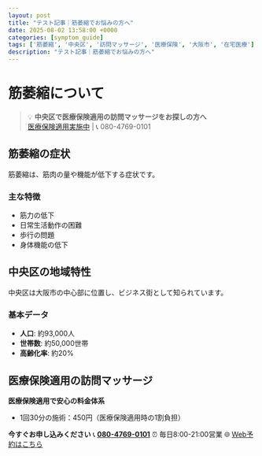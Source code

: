 ```yaml
---
layout: post
title: "テスト記事｜筋萎縮でお悩みの方へ"
date: 2025-08-02 13:58:00 +0000
categories: [symptom_guide]
tags: ['筋萎縮', '中央区', '訪問マッサージ', '医療保険', '大阪市', '在宅医療']
description: "テスト記事｜筋萎縮でお悩みの方へ"
---
```


# 筋萎縮について

> 💡 **中央区で医療保険適用の訪問マッサージをお探しの方へ**  
> [医療保険適用実施中](https://peraichi.com/landing_pages/view/himawari-massage/) | 📞 080-4769-0101

## 筋萎縮の症状

筋萎縮は、筋肉の量や機能が低下する症状です。

### 主な特徴
- 筋力の低下
- 日常生活動作の困難
- 歩行の問題
- 身体機能の低下

## 中央区の地域特性

中央区は大阪市の中心部に位置し、ビジネス街として知られています。

### 基本データ
- **人口**: 約93,000人
- **世帯数**: 約50,000世帯
- **高齢化率**: 約20%

## 医療保険適用の訪問マッサージ

**医療保険適用で安心の料金体系**
- 1回30分の施術：450円（医療保険適用時の1割負担）

**今すぐお申し込みください**
📞 **[080-4769-0101](tel:080-4769-0101)**
⏰ 毎日8:00-21:00営業
🌐 [Web予約はこちら](https://peraichi.com/landing_pages/view/himawari-massage/)